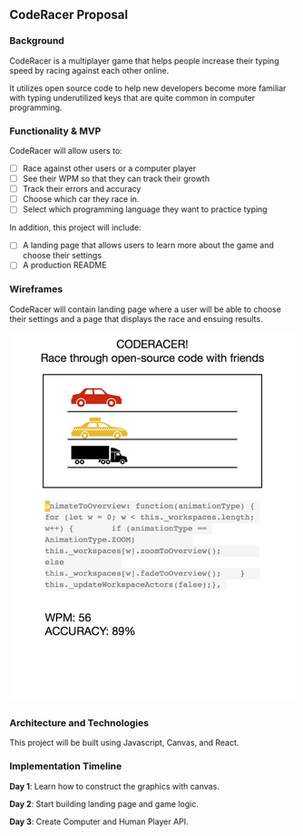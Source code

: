 ## CodeRacer Proposal

### Background

CodeRacer is a multiplayer game that helps people increase their typing speed by racing against each other online.

It utilizes open source code to help new developers become more familiar with typing underutilized keys that are quite common in computer programming.  

### Functionality & MVP  

CodeRacer will allow users to:

- [ ] Race against other users or a computer player
- [ ] See their WPM so that they can track their growth
- [ ] Track their errors and accuracy
- [ ] Choose which car they race in.
- [ ] Select which programming language they want to practice typing

In addition, this project will include:

- [ ] A landing page that allows users to learn more about the game and choose their settings
- [ ] A production README

### Wireframes

CodeRacer will contain landing page where a user will be able to choose their settings and a page that displays the race and ensuing results.

![wireframes](https://github.com/rhemaboyo/CodeRacer/blob/master/CODERACER%20WIREFRAME.JPG)

### Architecture and Technologies

This project will be built using Javascript, Canvas, and React.

### Implementation Timeline

**Day 1**: Learn how to construct the graphics with canvas.

**Day 2**: Start building landing page and game logic.

**Day 3**: Create Computer and Human Player API.
